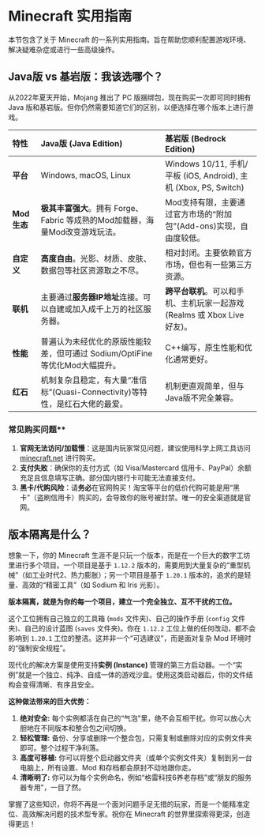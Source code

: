 # Minecraft 实用指南

本节包含了关于 Minecraft 的一系列实用指南。旨在帮助您顺利配置游戏环境、解决疑难杂症或进行一些高级操作。

## Java版 vs 基岩版：我该选哪个？

从2022年夏天开始，Mojang 推出了 PC 版捆绑包，现在购买一次即可同时拥有 Java 版和基岩版。但你仍然需要知道它们的区别，以便选择在哪个版本上进行游戏。

| 特性 | **Java版 (Java Edition)** | **基岩版 (Bedrock Edition)** |
| :--- | :--- | :--- |
| **平台** | Windows, macOS, Linux | Windows 10/11, 手机/平板 (iOS, Android), 主机 (Xbox, PS, Switch) |
| **Mod生态** | **极其丰富强大**。拥有 Forge、Fabric 等成熟的Mod加载器，海量Mod改变游戏玩法。 | Mod支持有限，主要通过官方市场的“附加包”(Add-ons)实现，自由度较低。 |
| **自定义** | **高度自由**。光影、材质、皮肤、数据包等社区资源取之不尽。 | 相对封闭。主要依赖官方市场，但也有一些第三方资源。 |
| **联机** | 主要通过**服务器IP地址**连接。可以自建或加入成千上万的社区服务器。 | **跨平台联机**。可以和手机、主机玩家一起游戏 (Realms 或 Xbox Live 好友)。 |
| **性能** | 普遍认为未经优化的原版性能较差，但可通过 Sodium/OptiFine 等优化Mod大幅提升。 | C++编写，原生性能和优化通常更好。 |
| **红石** | 机制复杂且稳定，有大量“准信标”(Quasi-Connectivity)等特性，是红石大佬的最爱。 | 机制更直观简单，但与Java版不完全兼容。 |

### 常见购买问题**

1. **官网无法访问/加载慢**：这是国内玩家常见问题，建议使用科学上网工具访问 [minecraft.net](https://minecraft.net) 进行购买。
2. **支付失败**：确保你的支付方式（如 Visa/Mastercard 信用卡、PayPal）余额充足且信息填写正确。部分国内银行卡可能无法直接支付。
3. **黑卡/代购风险**：请**务必**在官网购买！淘宝等平台的低价代购可能是用“黑卡”（盗刷信用卡）购买的，会导致你的账号被封禁。唯一的安全渠道就是官网。

## 版本隔离是什么？

想象一下，你的 Minecraft 生涯不是只玩一个版本，而是在一个巨大的数字工坊里进行多个项目。一个项目是基于 `1.12.2` 版本的，需要用到大量复杂的“重型机械”（如工业时代2、热力膨胀）；另一个项目是基于 `1.20.1` 版本的，追求的是轻量、高效的“精密工具”（如 Sodium 和 Iris 光影）。

**版本隔离，就是为你的每一个项目，建立一个完全独立、互不干扰的工位。**

这个工位拥有自己独立的工具箱 (`mods` 文件夹)、自己的操作手册 (`config` 文件夹)、自己的设计蓝图 (`saves` 文件夹)。你在 `1.12.2` 工位上做的任何改动，都不会影响到 `1.20.1` 工位的整洁。这并非一个“可选建议”，而是面对复杂 Mod 环境时的“强制安全规程”。

现代化的解决方案是使用支持**实例 (Instance)** 管理的第三方启动器。一个“实例”就是一个独立、纯净、自成一体的游戏沙盒。使用这类启动器后，你的文件结构会变得清晰、有序且安全。

**这种做法带来的巨大优势：**

1. **绝对安全:** 每个实例都活在自己的“气泡”里，绝不会互相干扰。你可以放心大胆地在不同版本和整合包之间切换。
2. **轻松管理:** 备份、分享或删除一个整合包，只需复制或删除对应的实例文件夹即可。整个过程干净利落。
3. **高度可移植:** 你可以将整个启动器文件夹（或单个实例文件夹）复制到另一台电脑上，所有设置、Mod 和存档都会原封不动地跟你走。
4. **清晰明了:** 你可以为每个实例命名，例如“格雷科技6养老存档”或“朋友的服务器专用”，一目了然。

掌握了这些知识，你将不再是一个面对问题手足无措的玩家，而是一个能精准定位、高效解决问题的技术型专家。祝你在 Minecraft 的世界里探索得更深，创造得更远！
